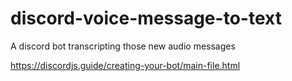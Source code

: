 # discord-voice-message-to-text
A discord bot transcripting those new audio messages

https://discordjs.guide/creating-your-bot/main-file.html
